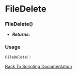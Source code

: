 # FileDelete

### FileDelete()
- ***Returns:*** 

### Usage

```Lua
FileDelete()
```


[Back To Scripting Documentation](../README.md)
